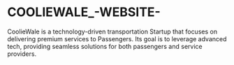 # COOLIEWALE_-WEBSITE-
CoolieWale is a technology-driven transportation Startup that focuses on delivering premium services to Passengers. Its goal is to leverage advanced tech, providing seamless solutions for both passengers and service providers.
